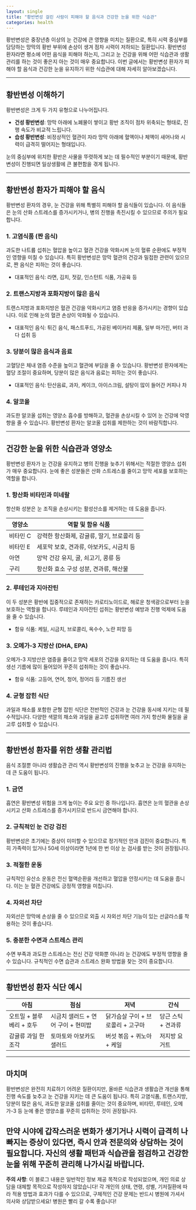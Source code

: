 ```yaml
---
layout: single
title: "황반변성 걸린 사람이 피해야 할 음식과 건강한 눈을 위한 식습관"
categories: health
---
```

황반변성은 중장년층 이상의 눈 건강에 큰 영향을 미치는 질환으로, 특히 시력 중심부를 담당하는 망막의 황반 부위에 손상이 생겨 점차 시력이 저하되는 질환입니다. 황반변성 환자라면 평소에 어떤 음식을 피해야 하는지, 그리고 눈 건강을 위해 어떤 식습관과 생활 관리를 하는 것이 좋은지 아는 것이 매우 중요합니다. 이번 글에서는 황반변성 환자가 피해야 할 음식과 건강한 눈을 유지하기 위한 식습관에 대해 자세히 알아보겠습니다.

---

## 황반변성 이해하기

황반변성은 크게 두 가지 유형으로 나누어집니다.

- **건성 황반변성**: 망막 아래에 노폐물이 쌓이고 황반 조직이 점차 위축되는 형태로, 진행 속도가 비교적 느립니다.
- **습성 황반변성**: 비정상적인 혈관이 자라 망막 아래에 혈액이나 체액이 새어나와 시력이 급격히 떨어지는 형태입니다.

눈의 중심부에 위치한 황반은 사물을 뚜렷하게 보는 데 필수적인 부분이기 때문에, 황반변성이 진행되면 일상생활에 큰 불편함을 겪게 됩니다.

---

## 황반변성 환자가 피해야 할 음식

황반변성 환자의 경우, 눈 건강을 위해 특별히 피해야 할 음식들이 있습니다. 이 음식들은 눈의 산화 스트레스를 증가시키거나, 병의 진행을 촉진시킬 수 있으므로 주의가 필요합니다.

### 1. 고염식품 (짠 음식)

과도한 나트륨 섭취는 혈압을 높이고 혈관 건강을 악화시켜 눈의 혈류 순환에도 부정적인 영향을 미칠 수 있습니다. 특히 황반변성은 망막 혈관의 건강과 밀접한 관련이 있으므로, 짠 음식은 피하는 것이 좋습니다.

- 대표적인 음식: 라면, 김치, 젓갈, 인스턴트 식품, 가공육 등

### 2. 트랜스지방과 포화지방이 많은 음식

트랜스지방과 포화지방은 혈관 건강을 악화시키고 염증 반응을 증가시키는 경향이 있습니다. 이로 인해 눈의 혈관 손상이 악화될 수 있습니다.

- 대표적인 음식: 튀긴 음식, 패스트푸드, 가공된 베이커리 제품, 일부 마가린, 버터 과다 섭취 등

### 3. 당분이 많은 음식과 음료

고혈당은 체내 염증 수준을 높이고 혈관에 부담을 줄 수 있습니다. 황반변성 환자에게는 혈당 조절이 중요하며, 당분이 많은 음식과 음료는 피하는 것이 좋습니다.

- 대표적인 음식: 탄산음료, 과자, 케이크, 아이스크림, 설탕이 많이 들어간 커피나 차

### 4. 알코올

과도한 알코올 섭취는 영양소 흡수를 방해하고, 혈관을 손상시킬 수 있어 눈 건강에 악영향을 줄 수 있습니다. 황반변성 환자는 알코올 섭취를 제한하는 것이 바람직합니다.

---

## 건강한 눈을 위한 식습관과 영양소

황반변성 환자가 눈 건강을 유지하고 병의 진행을 늦추기 위해서는 적절한 영양소 섭취가 매우 중요합니다. 눈에 좋은 성분들은 산화 스트레스를 줄이고 망막 세포를 보호하는 역할을 합니다.

### 1. 항산화 비타민과 미네랄

항산화 성분은 눈 조직을 손상시키는 활성산소를 제거하는 데 도움을 줍니다.

| 영양소         | 역할 및 함유 식품                                   |
|----------------|----------------------------------------------------|
| 비타민 C       | 강력한 항산화제, 감귤류, 딸기, 브로콜리 등         |
| 비타민 E       | 세포막 보호, 견과류, 아보카도, 시금치 등            |
| 아연           | 망막 건강 유지, 굴, 쇠고기, 콩류 등                 |
| 구리           | 항산화 효소 구성 성분, 견과류, 해산물               |

### 2. 루테인과 지아잔틴

이 두 성분은 황반에 집중적으로 존재하는 카로티노이드로, 해로운 청색광으로부터 눈을 보호하는 역할을 합니다. 루테인과 지아잔틴 섭취는 황반변성 예방과 진행 억제에 도움을 줄 수 있습니다.

- 함유 식품: 케일, 시금치, 브로콜리, 옥수수, 노란 피망 등

### 3. 오메가-3 지방산 (DHA, EPA)

오메가-3 지방산은 염증을 줄이고 망막 세포의 건강을 유지하는 데 도움을 줍니다. 특히 생선 기름에 많이 들어있어 꾸준히 섭취하는 것이 좋습니다.

- 함유 식품: 고등어, 연어, 청어, 정어리 등 기름진 생선

### 4. 균형 잡힌 식단

과일과 채소를 포함한 균형 잡힌 식단은 전반적인 건강과 눈 건강을 동시에 지키는 데 필수적입니다. 다양한 색깔의 채소와 과일을 골고루 섭취하면 여러 가지 항산화 물질을 골고루 섭취할 수 있습니다.

---

## 황반변성 환자를 위한 생활 관리법

음식 조절뿐 아니라 생활습관 관리 역시 황반변성의 진행을 늦추고 눈 건강을 유지하는 데 큰 도움이 됩니다.

### 1. 금연

흡연은 황반변성 위험을 크게 높이는 주요 요인 중 하나입니다. 흡연은 눈의 혈관을 손상시키고 산화 스트레스를 증가시키므로 반드시 금연해야 합니다.

### 2. 규칙적인 눈 건강 검진

황반변성은 초기에는 증상이 미미할 수 있으므로 정기적인 안과 검진이 중요합니다. 특히 가족력이 있거나 50세 이상이라면 1년에 한 번 이상 눈 검사를 받는 것이 권장됩니다.

### 3. 적절한 운동

규칙적인 유산소 운동은 전신 혈액순환을 개선하고 혈압을 안정시키는 데 도움을 줍니다. 이는 눈 혈관 건강에도 긍정적 영향을 미칩니다.

### 4. 자외선 차단

자외선은 망막에 손상을 줄 수 있으므로 외출 시 자외선 차단 기능이 있는 선글라스를 착용하는 것이 좋습니다.

### 5. 충분한 수면과 스트레스 관리

수면 부족과 과도한 스트레스는 전신 건강 악화뿐 아니라 눈 건강에도 부정적 영향을 줄 수 있습니다. 규칙적인 수면 습관과 스트레스 완화 방법을 찾는 것이 중요합니다.

---

## 황반변성 환자 식단 예시

| 아침                              | 점심                               | 저녁                               | 간식                            |
|----------------------------------|----------------------------------|----------------------------------|--------------------------------|
| 오트밀 + 블루베리 + 호두         | 시금치 샐러드 + 연어 구이 + 현미밥 | 닭가슴살 구이 + 브로콜리 + 고구마  | 당근 스틱 + 견과류             |
| 감귤류 과일 한 조각               | 토마토와 아보카도 샐러드          | 버섯 볶음 + 퀴노아 + 케일          | 저지방 요거트                  |

---

## 마치며

황반변성은 완전히 치료하기 어려운 질환이지만, 올바른 식습관과 생활습관 개선을 통해 진행 속도를 늦추고 눈 건강을 지키는 데 큰 도움이 됩니다. 특히 고염식품, 트랜스지방, 당분이 많은 음식, 과도한 알코올 섭취를 줄이는 것이 중요하며, 비타민, 루테인, 오메가-3 등 눈에 좋은 영양소를 꾸준히 섭취하는 것이 권장됩니다.

만약 시야에 갑작스러운 변화가 생기거나 시력이 급격히 나빠지는 증상이 있다면, 즉시 안과 전문의와 상담하는 것이 필요합니다. 자신의 생활 패턴과 식습관을 점검하고 건강한 눈을 위해 꾸준히 관리해 나가시길 바랍니다.
---

**주의 사항**: 이 블로그 내용은 일반적인 정보 제공 목적으로 작성되었으며, 개인 의료 상담을 대체할 목적으로 작성하지 않았습니다! 각 개인의 상태, 연령, 성별, 기저질환에 따라 적용 방법과 효과가 다를 수 있으므로, 구체적인 건강 문제는 반드시 병원에 가셔서 의사와 상담받으세요! 병원은 빨리 갈 수록 좋습니다!
